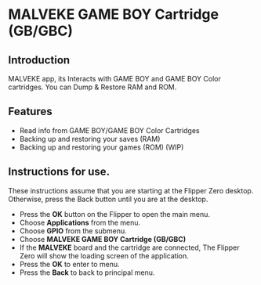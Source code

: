 # MALVEKE **GAME BOY** Cartridge (GB/GBC)

## Introduction
MALVEKE app, its Interacts with GAME BOY and GAME BOY Color cartridges. You can Dump & Restore RAM and ROM.

## Features

- Read info from GAME BOY/GAME BOY Color Cartridges
- Backing up and restoring your saves (RAM)
- Backing up and restoring your games (ROM) (WIP)

## Instructions for use.

These instructions assume that you are starting at the Flipper Zero desktop. Otherwise, press the Back button until you are at the desktop.

- Press the **OK** button on the Flipper to open the main menu.
- Choose **Applications** from the menu.
- Choose **GPIO** from the submenu.
- Choose **MALVEKE GAME BOY Cartridge (GB/GBC)**
- If the **MALVEKE** board and the cartridge are connected, The Flipper Zero will show the loading screen of the application.
- Press the **OK** to enter to menu.
- Press the **Back** to back to principal menu.
